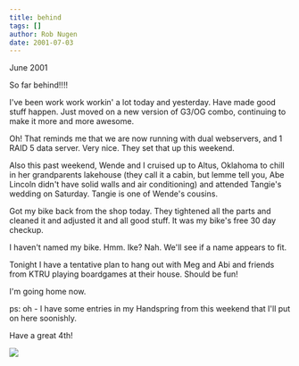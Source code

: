 ```yaml
---
title: behind
tags: []
author: Rob Nugen
date: 2001-07-03
---
```


<p class=date> June 2001</p>

<p>So far behind!!!!</p>

<p>I've been work work workin' a lot today and
yesterday.  Have made good stuff happen.  Just moved
on a new version of G3/OG combo, continuing to make it
more and more awesome.</p>

<p>Oh!  That reminds me that we are now running with
dual webservers, and 1 RAID 5 data server.  Very nice.
 They set that up this weekend.</p>

<p>Also this past weekend, Wende and I cruised up to
Altus, Oklahoma to chill in her grandparents lakehouse
(they call it a cabin, but lemme tell you, Abe Lincoln
didn't have solid walls and air conditioning) and
attended Tangie's wedding on Saturday.  Tangie is one
of Wende's cousins.</p>

<p>Got my bike back from the shop today.  They
tightened all the parts and cleaned it and adjusted it
and all good stuff.  It was my bike's free 30 day
checkup.</p>

<p>I haven't named my bike.  Hmm.  Ike?  Nah.  We'll
see if a name appears to fit.</p>

<p>Tonight I have a tentative plan to hang out with
Meg and Abi and friends from KTRU playing boardgames
at their house.  Should be fun!</p>

<p>I'm going home now.</p>

<p>ps:  oh - I have some entries in my Handspring from
this weekend that I'll put on here soonishly.</p>

<p>Have a great 4th!</p>

<p><img src="/images/rob/wL-ROB.gif"/></p>

